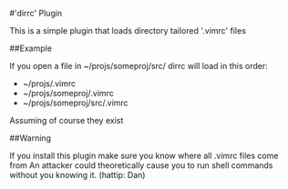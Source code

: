 #'dirrc' Plugin

This is a simple plugin that loads directory tailored '.vimrc' files

##Example

If you open a file in ~/projs/someproj/src/
dirrc will load in this order:
* ~/projs/.vimrc
* ~/projs/someproj/.vimrc
* ~/projs/someproj/src/.vimrc

Assuming of course they exist

##Warning

If you install this plugin make sure you know where all .vimrc files come from
An attacker could theoretically cause you to run shell commands without you
knowing it. (hattip: Dan)
